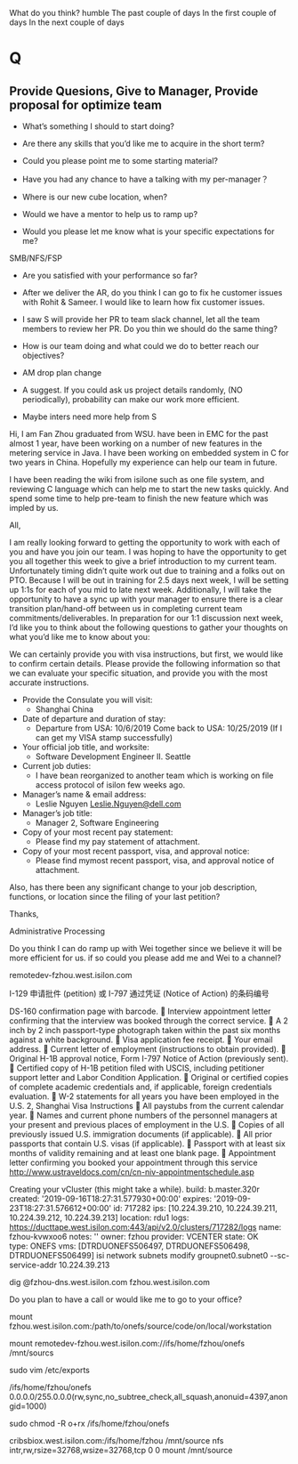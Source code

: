 What do you think?
humble
The past couple of days
In the first couple of days
In the next couple of days


# Q
## Provide Quesions, Give to Manager, Provide proposal for optimize team

- What’s something I should to start doing? 

- Are there any skills that you’d like me to acquire in the short term?

- Could you please point me to some starting material?

- Have you had any chance to have a talking with my per-manager？

- Where is our new cube location, when?

- Would we have a mentor to help us to ramp up?

- Would you please let me know what is your specific expectations for me?

SMB/NFS/FSP



- Are you satisfied with your performance so far?

- After we deliver the AR, do you think I can go to fix he customer issues with Rohit & Sameer. I would like to learn how fix customer issues.

- I saw S will provide her PR to team slack channel, let all the team members to review her PR. Do you thin we should do the same thing?

- How is our team doing and what could we do to better reach our objectives?
  
- AM drop plan change

- A suggest. If you could ask us project details randomly, (NO periodically), probability can make our work more efficient.

- Maybe inters need more help from S




Hi, I am Fan Zhou graduated from WSU. have been in EMC for the past almost 1 year, have been working on a number of new features in the metering service in Java. I have been working on embedded system in C for two years in China. 
Hopefully my experience can help our team in future.

I have been reading the wiki from isilone such as one file system, and reviewing C language which can help me to start the new tasks quickly. And spend some time to help pre-team to finish the new feature which was impled by us. 

All,
 
I am really looking forward to getting the opportunity to work with each of you and have you join our team.  I was hoping to have the opportunity to get you all together this week to give a brief introduction to my current team.  Unfortunately timing didn’t quite work out due to training and a folks out on PTO.  Because I will be out in training for 2.5 days next week, I will be setting up 1:1s for each of you mid to late next week.  Additionally, I will take the opportunity to have a sync up with your manager to ensure there is a clear transition plan/hand-off between us in completing current team commitments/deliverables.  In preparation for our 1:1 discussion next week, I’d like you to think about the following questions to gather your thoughts on what you’d like me to know about you:


We can certainly provide you with visa instructions, but first, we would like to confirm certain details. Please provide the following information so that we can evaluate your specific situation, and provide you with the most accurate instructions. 

- Provide the Consulate you will visit: 
  - Shanghai China
- Date of departure and duration of stay:
  - Departure from USA: 10/6/2019  Come back to USA: 10/25/2019 (If I can get my VISA stamp successfully)
- Your official job title, and worksite:
  - Software Development Engineer II.  Seattle 
- Current job duties:
  - I have bean reorganized to another team which is working on file access protocol of isilon few weeks ago.
- Manager’s name & email address:
  - Leslie Nguyen   Leslie.Nguyen@dell.com
- Manager’s job title:
  - Manager 2, Software Engineering
- Copy of your most recent pay statement:
  - Please find my pay statement of attachment.
- Copy of your most recent passport, visa, and approval notice:
  - Please find mymost recent passport, visa, and approval notice of attachment.

Also, has there been any significant change to your job description, functions, or location since the filing of your last petition?

Thanks,


Administrative Processing


Do you think I can do ramp up with Wei together since we believe it will be more efficient for us. if so could you please add me and Wei to a channel? 

remotedev-fzhou.west.isilon.com




 I-129 申请批件 (petition) 或 I-797 通过凭证 (Notice of Action) 的条码编号


 DS-160 confirmation page with barcode.
 Interview appointment letter confirming that the interview was booked through the correct service.
 A 2 inch by 2 inch passport-type photograph taken within the past six months against a white background.
 Visa application fee receipt.
 Your email address.
 Current letter of employment (instructions to obtain provided).
 Original H-1B approval notice, Form I-797 Notice of Action (previously sent).
 Certified copy of H-1B petition filed with USCIS, including petitioner support letter and Labor Condition Application.
 Original or certified copies of complete academic credentials and, if applicable, foreign credentials evaluation.
 W-2 statements for all years you have been employed in the U.S.
2, Shanghai Visa Instructions
 All paystubs from the current calendar year.
 Names and current phone numbers of the personnel managers at your present and previous places of employment
in the U.S.
 Copies of all previously issued U.S. immigration documents (if applicable).
 All prior passports that contain U.S. visas (if applicable).
 Passport with at least six months of validity remaining and at least one blank page.
 Appointment letter confirming you booked your appointment through this service
http://www.ustraveldocs.com/cn/cn-niv-appointmentschedule.asp



Creating your vCluster (this might take a while).
build: b.master.320r
created: '2019-09-16T18:27:31.577930+00:00'
expires: '2019-09-23T18:27:31.576612+00:00'
id: 717282
ips: [10.224.39.210, 10.224.39.211, 10.224.39.212, 10.224.39.213]
location: rdu1
logs: https://ducttape.west.isilon.com:443/api/v2.0/clusters/717282/logs
name: fzhou-kvwxoo6
notes: ''
owner: fzhou
provider: VCENTER
state: OK                
type: ONEFS
vms: [DTRDUONEFS506497, DTRDUONEFS506498, DTRDUONEFS506499]
isi network subnets modify groupnet0.subnet0 --sc-service-addr 10.224.39.213

dig @fzhou-dns.west.isilon.com fzhou.west.isilon.com

Do you plan to have a call or would like me to go to your office?

mount fzhou.west.isilon.com:/path/to/onefs/source/code/on/local/workstation




mount remotedev-fzhou.west.isilon.com://ifs/home/fzhou/onefs /mnt/sourcs

sudo vim /etc/exports

/ifs/home/fzhou/onefs 0.0.0.0/255.0.0.0(rw,sync,no_subtree_check,all_squash,anonuid=4397,anongid=1000)

sudo chmod -R o+rx /ifs/home/fzhou/onefs


   cribsbiox.west.isilon.com:/ifs/home/fzhou /mnt/source nfs intr,rw,rsize=32768,wsize=32768,tcp 0 0
mount /mnt/source


